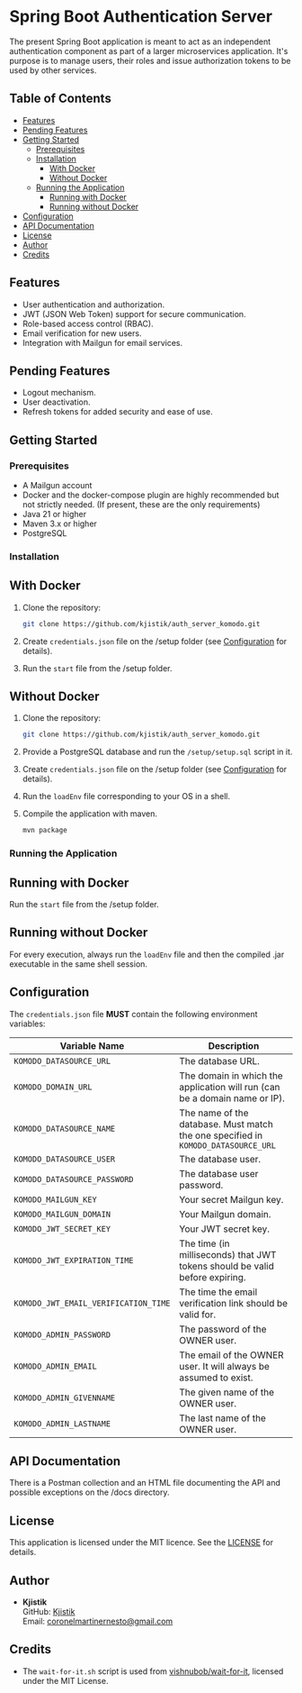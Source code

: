 # Spring Boot Authentication Server

The present Spring Boot application is meant to act as an independent authentication component as part of a larger microservices application. It's purpose is to manage users, their roles and issue authorization tokens to be used by other services. 

## Table of Contents
- [Features](#features)
- [Pending Features](#pending-features)
- [Getting Started](#getting-started)
  - [Prerequisites](#prerequisites)
  - [Installation](#installation)
    - [With Docker](#with-docker)
    - [Without Docker](#without-docker)
  - [Running the Application](#running-the-application)
    - [Running with Docker](#running-with-docker)
    - [Running without Docker](#running-without-docker)
- [Configuration](#configuration)
- [API Documentation](#api-documentation)
- [License](#license)
- [Author](#author)
- [Credits](#credits)

## Features
- User authentication and authorization.
- JWT (JSON Web Token) support for secure communication.
- Role-based access control (RBAC).
- Email verification for new users.
- Integration with Mailgun for email services.

## Pending Features

- Logout mechanism.
- User deactivation.
- Refresh tokens for added security and ease of use.

## Getting Started

### Prerequisites
- A Mailgun account 
- Docker and the docker-compose plugin are highly recommended but not strictly needed. (If present, these are the only requirements)
- Java 21 or higher
- Maven 3.x or higher
- PostgreSQL

### Installation 

## With Docker

1. Clone the repository:
   ```bash
   git clone https://github.com/kjistik/auth_server_komodo.git
    ```

2. Create `credentials.json` file on the /setup folder (see [Configuration](#configuration) for details).

4. Run the `start` file from the /setup folder.

## Without Docker
1. Clone the repository:
   ```bash
   git clone https://github.com/kjistik/auth_server_komodo.git
    ```

2. Provide a PostgreSQL database and run the `/setup/setup.sql` script in it.

3. Create `credentials.json` file on the /setup folder (see [Configuration](#configuration) for details).

4. Run the `loadEnv` file corresponding to your OS in a shell.

5. Compile the application with maven.
   ```bash
   mvn package
    ```
### Running the Application

## Running with Docker

Run the `start` file from the /setup folder.

## Running without Docker
 For every execution, always run the `loadEnv` file and then the compiled .jar executable in the same shell  session. 

## Configuration

  The `credentials.json` file **MUST** contain the following environment variables:

  | Variable Name                     | Description                                                                 |
  |-----------------------------------|-----------------------------------------------------------------------------|
  | `KOMODO_DATASOURCE_URL`           | The database URL.                                                          |
  | `KOMODO_DOMAIN_URL`               | The domain in which the application will run (can be a domain name or IP). |
  | `KOMODO_DATASOURCE_NAME`          | The name of the database. Must match the one specified in `KOMODO_DATASOURCE_URL`  |
  | `KOMODO_DATASOURCE_USER`          | The database user.                                                         |
  | `KOMODO_DATASOURCE_PASSWORD`      | The database user password.                                                |
  | `KOMODO_MAILGUN_KEY`              | Your secret Mailgun key.                                                   |
  | `KOMODO_MAILGUN_DOMAIN`           | Your Mailgun domain.                                                       |
  | `KOMODO_JWT_SECRET_KEY`           | Your JWT secret key.                                                       |
  | `KOMODO_JWT_EXPIRATION_TIME`      | The time (in milliseconds) that JWT tokens should be valid before expiring.|
  | `KOMODO_JWT_EMAIL_VERIFICATION_TIME` | The time the email verification link should be valid for.               |
  | `KOMODO_ADMIN_PASSWORD`           | The password of the OWNER user.                                            |
  | `KOMODO_ADMIN_EMAIL`              | The email of the OWNER user. It will always be assumed to exist.           |
  | `KOMODO_ADMIN_GIVENNAME`          | The given name of the OWNER user.                                          |
  | `KOMODO_ADMIN_LASTNAME`           | The last name of the OWNER user.                                           |

## API Documentation
  
  There is a Postman collection and an HTML file documenting the API and possible exceptions on the /docs directory.

## License

  This application is licensed under the MIT licence. See the [LICENSE](LICENSE) for details.

## Author
- **Kjistik**  
  GitHub: [Kjistik](https://github.com/kjistik)  
  Email: [coronelmartinernesto@gmail.com](mailto:coronelmartinernesto@gmail.com)

## Credits
- The `wait-for-it.sh` script is used from [vishnubob/wait-for-it](https://github.com/vishnubob/wait-for-it), licensed under the MIT License.